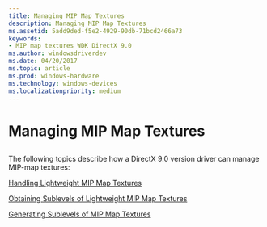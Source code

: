 ```yaml
---
title: Managing MIP Map Textures
description: Managing MIP Map Textures
ms.assetid: 5add9ded-f5e2-4929-90db-71bcd2466a73
keywords:
- MIP map textures WDK DirectX 9.0
ms.author: windowsdriverdev
ms.date: 04/20/2017
ms.topic: article
ms.prod: windows-hardware
ms.technology: windows-devices
ms.localizationpriority: medium
---
```


# Managing MIP Map Textures


## <span id="ddk_managing_mip_map_textures_gg"></span><span id="DDK_MANAGING_MIP_MAP_TEXTURES_GG"></span>


The following topics describe how a DirectX 9.0 version driver can manage MIP-map textures:

[Handling Lightweight MIP Map Textures](handling-lightweight-mip-map-textures.md)

[Obtaining Sublevels of Lightweight MIP Map Textures](obtaining-sublevels-of-lightweight-mip-map-textures.md)

[Generating Sublevels of MIP Map Textures](generating-sublevels-of-mip-map-textures.md)

 

 





